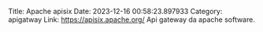 Title: Apache apisix
Date: 2023-12-16 00:58:23.897933
Category: apigatway
Link: https://apisix.apache.org/
Api gateway da apache software.
